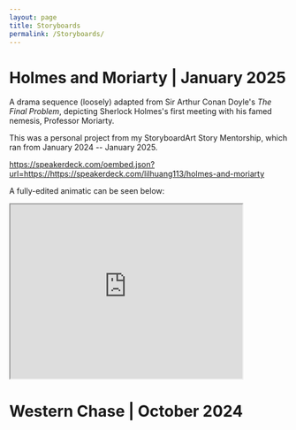 ```yaml
---
layout: page
title: Storyboards
permalink: /Storyboards/
---
```


# Holmes and Moriarty | January 2025

A drama sequence (loosely) adapted from Sir Arthur Conan Doyle's *The Final Problem*, depicting Sherlock Holmes's first meeting with his famed nemesis, Professor Moriarty.

This was a personal project from my StoryboardArt Story Mentorship, which ran from January 2024 -- January 2025.

https://speakerdeck.com/oembed.json?url=https://https://speakerdeck.com/lilhuang113/holmes-and-moriarty

A fully-edited animatic can be seen below:

<iframe width="420" height="315"
src="https://www.youtube.com/watch?v=bhL5Gn70Ngg">
</iframe> 


# Western Chase | October 2024





